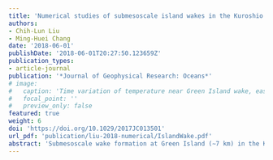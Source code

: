 ```yaml
---
title: 'Numerical studies of submesoscale island wakes in the Kuroshio (Journal of Geophysical Research: Oceans, 2018)'
authors:
- Chih-Lun Liu
- Ming-Huei Chang
date: '2018-06-01'
publishDate: '2018-06-01T20:27:50.123659Z'
publication_types:
- article-journal
publication: '*Journal of Geophysical Research: Oceans*'
# image:
#   caption: 'Time variation of temperature near Green Island wake, east of Taiwan'
#   focal_point: ''
#   preview_only: false
featured: true
weight: 6
doi: 'https://doi.org/10.1029/2017JC013501'
url_pdf: 'publication/liu-2018-numerical/IslandWake.pdf'
abstract: 'Submesoscale wake formation at Green Island (∼7 km) in the Kuroshio is examined by the three-dimensional numerical simulations, which are validated by field observations. On the basis of geophysical (rotating and stratified) flow, the wake exhibits sequentially detached recirculation, containing upwelling of cold water, propagates downstream via advection, forming an along-stream oscillating wake, resembling to the von Karman vortex streets (VKVS). Evidence includes (1) the shedding frequency as a function of the horizontal eddy viscosity shows a trend analogous with classical wakes; (2) the wake behaviors depend on the Reynolds number (Re), where the turbulent transition regime is determined; and (3) the aspect ratio of the island wakes is similar to the ratio of the VKVS. Unlike classical wakes, the vortex street features are adapted by inertial and barotropic instabilities. The inertial instability has large growth rate and tends to slightly destabilize the anticyclonic recirculation. The barotropic instability could be a secondary process to generate eddy kinetic energy at downstream. Finally, our model suggests the hotspot of the turbulent mixing in the wake is located at the plane free shear layer as a result of the vertical shear instability, which is induced by the island-shelf effect and the tilting of the vertical vorticity.'
---
```

